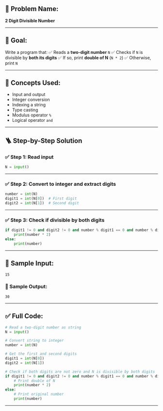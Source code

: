 ## 🧩 **Problem Name:**

**2 Digit Divisible Number**

---

## 🎯 **Goal:**

Write a program that:
✅ Reads a **two-digit number** `N`
✅ Checks if `N` is divisible by **both its digits**
✅ If so, print **double of N** (`N * 2`)
✅ Otherwise, print `N`

---

## 🧠 **Concepts Used:**

* Input and output
* Integer conversion
* Indexing a string
* Type casting
* Modulus operator `%`
* Logical operator `and`

---

## 🪜 **Step-by-Step Solution**

### ✅ Step 1: Read input

```python
N = input()
```

---

### ✅ Step 2: Convert to integer and extract digits

```python
number = int(N)
digit1 = int(N[0])  # First digit
digit2 = int(N[1])  # Second digit
```

---

### ✅ Step 3: Check if divisible by both digits

```python
if digit1 != 0 and digit2 != 0 and number % digit1 == 0 and number % digit2 == 0:
    print(number * 2)
else:
    print(number)
```

---

## 🧪 Sample Input:

```
15
```

### 🧾 Sample Output:

```
30
```

---

## ✅ Full Code:

```python
# Read a two-digit number as string
N = input()

# Convert string to integer
number = int(N)

# Get the first and second digits
digit1 = int(N[0])
digit2 = int(N[1])

# Check if both digits are not zero and N is divisible by both digits
if digit1 != 0 and digit2 != 0 and number % digit1 == 0 and number % digit2 == 0:
    # Print double of N
    print(number * 2)
else:
    # Print original number
    print(number)
```

---

